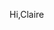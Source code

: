 <!-- <div align=center>
  <img src="https://capsule-render.vercel.app/api?type=waving&color=gradient&customColorList=14,18,20)&height=300&section=header&text=HI-CLAIRE👋&fontSize=80" />

<h1 align="center">Contact</h1>
<p align="center">
<a href="mailto:claire3320@gmail.com"><img src="https://img.shields.io/badge/Gmail-EA4335?style=flat-square&logo=Gmail&logoColor=white"/></a> &nbsp
<a href="https://www.instagram.com/qyoniii/"><img src="https://img.shields.io/badge/instagram-E4405F?style=flat-square&logo=instagram&logoColor=white"/></a> &nbsp
</p>
 
<h1 align="center">Skills</h1>

<p align="center">
<img src="https://img.shields.io/badge/JavaScript-F7DF1E?style=flat-square&logo=JavaScript&logoColor=white"/>
<img src="https://img.shields.io/badge/TypeScript-3178C6?style=flat-square&logo=TypeScript&logoColor=white"/>
<img src="https://img.shields.io/badge/React-61DAFB?style=flat-square&logo=React&logoColor=white"/>
<img src="https://img.shields.io/badge/Redux-764ABC?style=flat-square&logo=Redux&logoColor=white"/>
<img src="https://img.shields.io/badge/Recoil-FD2251?style=flat-square&logo=Recoil&logoColor=white"/>
<img src="https://img.shields.io/badge/SCSS-CC6699?style=flat-square&logo=Sass&logoColor=white"/>
</p>
  
<h1 align="center">Cowork tools</h1>
  <p align="center">
    <img src="https://img.shields.io/badge/GitHub-181717?style=flat-square&logo=GitHub&logoColor=white"/>
    <img src="https://img.shields.io/badge/Jira-0052CC?style=flat-square&logo=Jira&logoColor=white"/>
    <img src="https://img.shields.io/badge/Figma-F24E1E?style=flat-square&logo=Figma&logoColor=white"/>
    <img src="https://img.shields.io/badge/Postman-FF6C37?style=flat-square&logo=Postman&logoColor=white"/>
    <img src="https://img.shields.io/badge/Notion-000000?style=flat-square&logo=Notion&logoColor=white"/>
  </p>

<h1 align="center">Git Stats</h1>
<img src="https://github-readme-stats.vercel.app/api/top-langs/?username=HI-CLAIRE&layout=compact">

[![Anurag's github stats](https://github-readme-stats.vercel.app/api?username=HI-CLAIRE)](https://github.com/anuraghazra/github-readme-stats)
  
<h1 align="center">BOJ</h1>

[![claire3320's solved.ac stats](https://github-readme-solvedac.hyp3rflow.vercel.app/api/?handle=claire3320)](https://solved.ac/profile/claire3320)


  <img src="https://capsule-render.vercel.app/api?type=waving&color=gradient&customColorList=14,18,20)&height=100&section=footer" />
</div> -->
Hi,Claire
